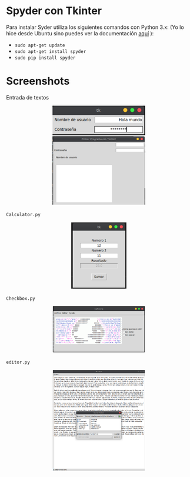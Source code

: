 # Spyder con Tkinter
Para instalar Syder utiliza los siguientes comandos con Python 3.x: 
(Yo lo hice desde Ubuntu sino puedes ver la documentación [aquí](https://docs.spyder-ide.org/installation.html "Ir a la documentación") ):

- `sudo apt-get update`
- `sudo apt-get install spyder`
- `sudo pip install spyder`
# Screenshots
Entrada de textos
<div align="center">
  <img src="./screenshots/entry.png" width="50%" style="align: center">
</div>
<div align="center">
  <img src="./screenshots/entryLarge.png" width="50%" style="align: center">
</div>

`Calculator.py`

<div align="center">
  <img src="./screenshots/add.png" width="150px" style="align: center">
</div>

`Checkbox.py`

<div align="center">
  <img src="./screenshots/checkbox.png" width="250px" style="align: center">
</div>

`editor.py`

<div align="center">
  <img src="./screenshots/editor.png" width="250px" style="align: center">
</div>